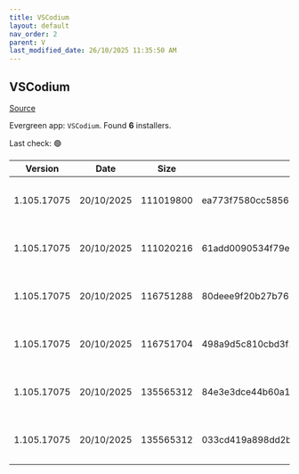 ```yaml
---
title: VSCodium
layout: default
nav_order: 2
parent: V
last_modified_date: 26/10/2025 11:35:50 AM
---
```


## VSCodium

[Source](https://vscodium.com)

Evergreen app: `VSCodium`. Found **6** installers.

Last check: 🟢

| Version     | Date       | Size      | Sha256                                                           | Architecture | InstallerType | Type | URI                                                                                                                                                                                                                                  |
| ----------- | ---------- | --------- | ---------------------------------------------------------------- | ------------ | ------------- | ---- | ------------------------------------------------------------------------------------------------------------------------------------------------------------------------------------------------------------------------------------ |
| 1.105.17075 | 20/10/2025 | 111019800 | ea773f7580cc58561b3aa301eedc6dc91aa92b8c0ef34cdd97e11334476afd6a | ARM64        | Default       | exe  | [https://github.com/VSCodium/vscodium/releases/download/1.105.17075/VSCodiumSetup-arm64-1.105.17075.exe](https://github.com/VSCodium/vscodium/releases/download/1.105.17075/VSCodiumSetup-arm64-1.105.17075.exe)                     |
| 1.105.17075 | 20/10/2025 | 111020216 | 61add0090534f79e05843a0d4add37fa6c8f9c60107c4002c968ebd566f99247 | ARM64        | User          | exe  | [https://github.com/VSCodium/vscodium/releases/download/1.105.17075/VSCodiumUserSetup-arm64-1.105.17075.exe](https://github.com/VSCodium/vscodium/releases/download/1.105.17075/VSCodiumUserSetup-arm64-1.105.17075.exe)             |
| 1.105.17075 | 20/10/2025 | 116751288 | 80deee9f20b27b76581ffde1cd54be5c62cd954742402df470477f04a6cc7d2a | x64          | Default       | exe  | [https://github.com/VSCodium/vscodium/releases/download/1.105.17075/VSCodiumSetup-x64-1.105.17075.exe](https://github.com/VSCodium/vscodium/releases/download/1.105.17075/VSCodiumSetup-x64-1.105.17075.exe)                         |
| 1.105.17075 | 20/10/2025 | 116751704 | 498a9d5c810cbd3f12ef695e918eaed83764c7420b193d345cf626e6ff6eb436 | x64          | User          | exe  | [https://github.com/VSCodium/vscodium/releases/download/1.105.17075/VSCodiumUserSetup-x64-1.105.17075.exe](https://github.com/VSCodium/vscodium/releases/download/1.105.17075/VSCodiumUserSetup-x64-1.105.17075.exe)                 |
| 1.105.17075 | 20/10/2025 | 135565312 | 84e3e3dce44b60a17a5b2466853b5443142b85b8fe2c19603782d2e21434a5f6 | x64          | Default       | msi  | [https://github.com/VSCodium/vscodium/releases/download/1.105.17075/VSCodium-x64-1.105.17075.msi](https://github.com/VSCodium/vscodium/releases/download/1.105.17075/VSCodium-x64-1.105.17075.msi)                                   |
| 1.105.17075 | 20/10/2025 | 135565312 | 033cd419a898dd2b4ac1d08fe11f64f03c668cb2f068c6df0c2a85def04b3a10 | x64          | Default       | msi  | [https://github.com/VSCodium/vscodium/releases/download/1.105.17075/VSCodium-x64-updates-disabled-1.105.17075.msi](https://github.com/VSCodium/vscodium/releases/download/1.105.17075/VSCodium-x64-updates-disabled-1.105.17075.msi) |
